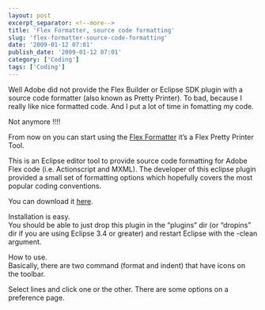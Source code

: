 ```yaml
---
layout: post
excerpt_separator: <!--more-->
title: 'Flex Formatter, source code formatting'
slug: 'flex-formatter-source-code-formatting'
date: '2009-01-12 07:01'
publish_date: '2009-01-12 07:01'
category: ['Coding']
tags: ['Coding']
---
```

Well Adobe did not provide the Flex Builder or Eclipse SDK plugin with a
source code formatter (also known as Pretty Printer). To bad, because I really
like nice formatted code. And I put a lot of time in fomatting my code.  
  
Not anymore !!!!  
  
  
  
From now on you can start using the [Flex
Formatter](https://sourceforge.net/projects/flexformatter/) it’s a Flex Pretty
Printer Tool.  
  
This is an Eclipse editor tool to provide source code formatting for Adobe
Flex code (i.e. Actionscript and MXML). The developer of this eclipse plugin
provided a small set of formatting options which hopefully covers the most
popular coding conventions.  
  
You can download it
[here](https://sourceforge.net/project/showfiles.php?group_id=248408).  
  
Installation is easy.  
You should be able to just drop this plugin in the “plugins” dir (or “dropins”
dir if you are using Eclipse 3.4 or greater) and restart Eclipse with the
-clean argument.  
  
How to use.  
Basically, there are two command (format and indent) that have icons on the
toolbar.  
  
  
  
Select lines and click one or the other. There are some options on a
preference page.

